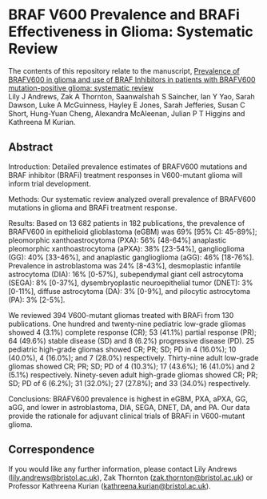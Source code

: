# BRAF V600 Prevalence and BRAFi Effectiveness in Glioma: Systematic Review 
The contents of this repository relate to the manuscript, [Prevalence of BRAFV600 in glioma and use of BRAF Inhibitors in patients with BRAFV600 mutation-positive glioma: systematic review](https://pubmed.ncbi.nlm.nih.gov/34718782/) <br> Lily J Andrews, Zak A Thornton, Saanwalshah S Saincher, Ian Y Yao, Sarah Dawson, Luke A McGuinness, Hayley E Jones, Sarah Jefferies, Susan C Short, Hung-Yuan Cheng, Alexandra McAleenan, Julian P T Higgins and Kathreena M Kurian.

## Abstract

Introduction:  Detailed prevalence estimates of BRAFV600 mutations and BRAF inhibitor (BRAFi) treatment responses in V600-mutant glioma will inform trial development.

Methods: Our systematic review analyzed overall prevalence of BRAFV600 mutations in glioma and BRAFi treatment response.

Results: Based on 13 682 patients in 182 publications, the prevalence of BRAFV600 in epithelioid glioblastoma (eGBM) was 69% [95% CI: 45-89%]; pleomorphic xanthoastrocytoma (PXA): 56% [48-64%] anaplastic pleomorphic xanthoastrocytoma (aPXA): 38% [23-54%], ganglioglioma (GG): 40% [33-46%], and anaplastic ganglioglioma (aGG): 46% [18-76%]. Prevalence in astroblastoma was 24% [8-43%], desmoplastic infantile astrocytoma (DIA): 16% [0-57%], subependymal giant cell astrocytoma (SEGA): 8% [0-37%], dysembryoplastic neuroepithelial tumor (DNET): 3% [0-11%], diffuse astrocytoma (DA): 3% [0-9%], and pilocytic astrocytoma (PA): 3% [2-5%].<br>

We reviewed 394 V600-mutant gliomas treated with BRAFi from 130 publications. One hundred and twenty-nine pediatric low-grade gliomas showed 4 (3.1%) complete response (CR); 53 (41.1%) partial response (PR); 64 (49.6%) stable disease (SD) and 8 (6.2%) progressive disease (PD). 25 pediatric high-grade gliomas showed CR; PR; SD; PD in 4 (16.0%); 10 (40.0%), 4 (16.0%); and 7 (28.0%) respectively. Thirty-nine adult low-grade gliomas showed CR; PR; SD; PD of 4 (10.3%); 17 (43.6%); 16 (41.0%) and 2 (5.1%) respectively. Ninety-seven adult high-grade gliomas showed CR; PR; SD; PD of 6 (6.2%); 31 (32.0%); 27 (27.8%); and 33 (34.0%) respectively.

Conclusions: BRAFV600 prevalence is highest in eGBM, PXA, aPXA, GG, aGG, and lower in astroblastoma, DIA, SEGA, DNET, DA, and PA. Our data provide the rationale for adjuvant clinical trials of BRAFi in V600-mutant glioma.

## Correspondence

If you would like any further information, please contact Lily Andrews (lily.andrews@bristol.ac.uk), Zak Thornton (zak.thornton@bristol.ac.uk) or Professor Kathreena Kurian (kathreena.kurian@bristol.ac.uk). 
